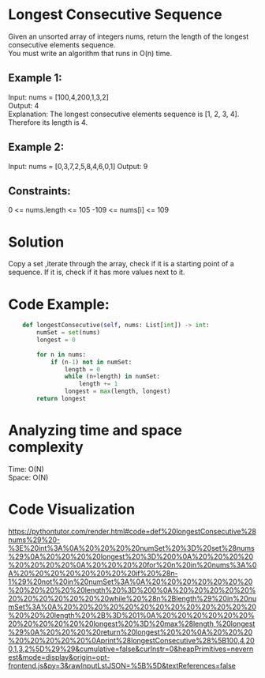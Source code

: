# Longest Consecutive Sequence
Given an unsorted array of integers nums, return the length of the longest consecutive elements sequence.   
You must write an algorithm that runs in O(n) time.

## Example 1:
Input: nums = [100,4,200,1,3,2]   
Output: 4   
Explanation: The longest consecutive elements sequence is [1, 2, 3, 4]. Therefore its length is 4.   

## Example 2:
Input: nums = [0,3,7,2,5,8,4,6,0,1]
Output: 9

## Constraints:
0 <= nums.length <= 105
-109 <= nums[i] <= 109

# Solution
Copy a set ,iterate through the array, check if it is a starting point of a sequence. If it is, check if it has more values next to it. 

# Code Example:
```python
    def longestConsecutive(self, nums: List[int]) -> int:
        numSet = set(nums)
        longest = 0
        
        for n in nums:
            if (n-1) not in numSet:
                length = 0
                while (n+length) in numSet:
                    length += 1
                longest = max(length, longest)
        return longest  
```

# Analyzing time and space complexity
Time: O(N)   
Space: O(N)

# Code Visualization
https://pythontutor.com/render.html#code=def%20longestConsecutive%28nums%29%20-%3E%20int%3A%0A%20%20%20%20numSet%20%3D%20set%28nums%29%0A%20%20%20%20longest%20%3D%200%0A%20%20%20%20%20%20%20%20%0A%20%20%20%20for%20n%20in%20nums%3A%0A%20%20%20%20%20%20%20%20if%20%28n-1%29%20not%20in%20numSet%3A%0A%20%20%20%20%20%20%20%20%20%20%20%20length%20%3D%200%0A%20%20%20%20%20%20%20%20%20%20%20%20while%20%28n%2Blength%29%20in%20numSet%3A%0A%20%20%20%20%20%20%20%20%20%20%20%20%20%20%20%20length%20%2B%3D%201%0A%20%20%20%20%20%20%20%20%20%20%20%20longest%20%3D%20max%28length,%20longest%29%0A%20%20%20%20return%20longest%20%20%0A%20%20%20%20%20%20%20%20%0Aprint%28longestConsecutive%28%5B100,4,200,1,3,2%5D%29%29&cumulative=false&curInstr=0&heapPrimitives=nevernest&mode=display&origin=opt-frontend.js&py=3&rawInputLstJSON=%5B%5D&textReferences=false
